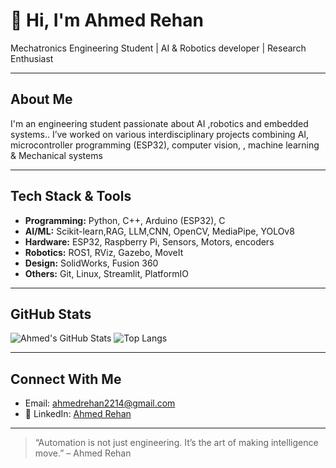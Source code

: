 # 👋 Hi, I'm Ahmed Rehan

 Mechatronics Engineering Student |  AI & Robotics developer |  Research Enthusiast

---

##  About Me

I'm an engineering student passionate about AI ,robotics and embedded systems.. I’ve worked on various interdisciplinary projects combining AI, microcontroller programming (ESP32), computer vision, , machine learning & Mechanical systems




---

##  Tech Stack & Tools

- **Programming:** Python, C++, Arduino (ESP32), C
- **AI/ML:** Scikit-learn,RAG, LLM,CNN, OpenCV, MediaPipe, YOLOv8
- **Hardware:** ESP32, Raspberry Pi, Sensors, Motors, encoders
- **Robotics:** ROS1, RViz, Gazebo, MoveIt
- **Design:** SolidWorks, Fusion 360
- **Others:** Git, Linux, Streamlit, PlatformIO

---

##  GitHub Stats

![Ahmed's GitHub Stats](https://github-readme-stats.vercel.app/api?username=AhmedRehaan1&show_icons=true&count_private=true&v=3)
![Top Langs](https://github-readme-stats.vercel.app/api/top-langs/?username=AhmedRehaan1&layout=compact&theme=tokyonight)


---

##  Connect With Me

-  Email: ahmedrehan2214@gmail.com  
- 💼 LinkedIn: [Ahmed Rehan](https://www.linkedin.com/in/ahmed-rehan-080604267/)

---

> “Automation is not just engineering. It’s the art of making intelligence move.” – Ahmed Rehan
